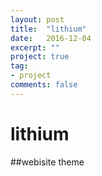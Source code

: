 ```yaml
---
layout: post
title:  "lithium"
date:   2016-12-04
excerpt: ""
project: true
tag:
- project
comments: false
---
```

# lithium
##webisite theme
